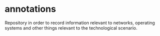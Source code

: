 # annotations
Repository in order to record information relevant to networks, operating systems and other things relevant to the technological scenario.
